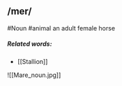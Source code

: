 ## /mer/
#Noun #animal
an adult female horse

##### Related words:
- [[Stallion]]

![[Mare_noun.jpg]]

